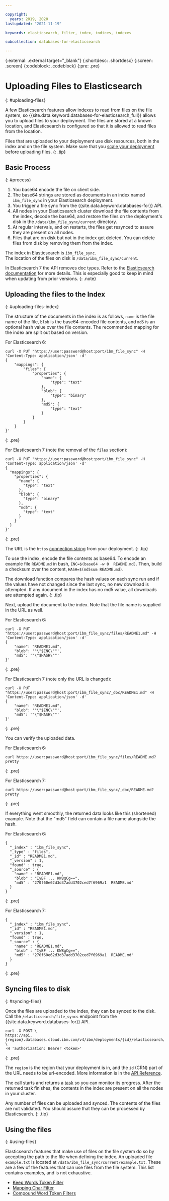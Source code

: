```yaml
---

copyright:
  years: 2019, 2020
lastupdated: "2021-11-19"

keywords: elasticsearch, filter, index, indices, indexes

subcollection: databases-for-elasticsearch

---
```


{:external: .external target="_blank"}
{:shortdesc: .shortdesc}
{:screen: .screen}
{:codeblock: .codeblock}
{:pre: .pre}

# Uploading Files to Elasticsearch 
{: #uploading-files}

A few Elasticsearch features allow indexes to read from files on the file system, so {{site.data.keyword.databases-for-elasticsearch_full}} allows you to upload files to your deployment. The files are stored at a known location, and Elasticsearch is configured so that it is allowed to read files from the location.

Files that are uploaded to your deployment use disk resources, both in the index and on the file system. Make sure that you [scale your deployment](/docs/databases-for-elasticsearch?topic=databases-for-elasticsearch-resources-scaling) before uploading files.
{: .tip} 

## Basic Process
{: #process}

1. You base64 encode the file on client side.
1. The base64 strings are stored as documents in an index named `ibm_file_sync` in your Elasticsearch deployment.
1. You trigger a file sync from the {{site.data.keyword.databases-for}} API.
1. All nodes in your Elasticsearch cluster download the file contents from the index, decode the base64, and restore the files on the deployment's disk in the `/data/ibm_file_sync/current` directory.
1. At regular intervals, and on restarts, the files get resynced to assure they are present on all nodes.
1. Files that are on disk but not in the index get deleted. You can delete files from disk by removing them from the index.  

The index in Elasticsearch is `ibm_file_sync`.  
The location of the files on disk is `/data/ibm_file_sync/current`.

In Elasticsearch 7 the API removes doc types. Refer to the [Elasticsearch documentation](https://www.elastic.co/guide/en/elasticsearch/reference/current/removal-of-types.html) for more details. This is especially good to keep in mind when updating from prior versions.
{: .note}

## Uploading the files to the Index
{: #uploading-files-index}

The structure of the documents in the index is as follows, `name` is the file name of the file, `blob` is the base64-encoded file contents, and `md5` is an optional hash value over the file contents. The recommended mapping for the index are split out based on version.

For Elasticsearch 6:
```text
curl -X PUT "https://user:password@host:port/ibm_file_sync" -H 'Content-Type: application/json' -d'
{
    "mappings": {
        "files": {
            "properties": {
                "name": {
                    "type": "text"
                },
                "blob": {
                    "type": "binary"
                },
                "md5": {
                    "type": "text"
                }
            }
        }
    }
}'
```
{: .pre}

For Elasticsearch 7 (note the removal of the `files` section):
```text
curl -X PUT "https://user:password@host:port/ibm_file_sync" -H 'Content-Type: application/json' -d'
{
  "mappings": {
    "properties": {
      "name": {
        "type": "text"
      },
      "blob": {
        "type": "binary"
      },
      "md5": {
        "type": "text"
      }
    }
  }
}'
```
{: .pre}

The URL is the `https` [connection string](/docs/databases-for-elasticsearch?topic=databases-for-elasticsearch-connection-strings) from your deployment.
{: .tip}

To use the index, encode the file contents as base64. To encode an example file `README.md` in bash, `ENC=$(base64 -w 0  README.md)`. Then, build a checksum over the content, `HASH=$(md5sum README.md)`.

The download function compares the hash values on each sync run and if the values have not changed since the last sync, no new download is attempted.  If any document in the index has no md5 value, all downloads are attempted again.
{: .tip}

Next, upload the document to the index. Note that the file name is supplied in the URL as well.

For Elasticsearch 6:
``` shell
curl -X PUT "https://user:password@host:port/ibm_file_sync/files/README1.md" -H 'Content-Type: application/json' -d'
{
    "name": "README1.md",
    "blob": '"\"$ENC\""',
    "md5": '"\"$HASH\""'
}'
```
{: .pre}

For Elasticsearch 7 (note only the URL is changed):
``` shell
curl -X PUT "https://user:password@host:port/ibm_file_sync/_doc/README1.md" -H 'Content-Type: application/json' -d'
{
    "name": "README1.md",
    "blob": '"\"$ENC\""',
    "md5": '"\"$HASH\""'
}'
```
{: .pre}

You can verify the uploaded data. 

For Elasticsearch 6:
```curl
curl https://user:password@host:port/ibm_file_sync/files/README.md?pretty
```
{: .pre}

For Elasticsearch 7:
```curl
curl https://user:password@host:port/ibm_file_sync/_doc/README.md?pretty
```
{: .pre}

If everything went smoothly, the returned data looks like this (shortened) example. Note that the "md5" field can contain a file name alongside the hash.

For Elasticsearch 6:
``` curl
{
  "_index" : "ibm_file_sync",
  "_type" : "files",
  "_id" : "README1.md",
  "_version" : 1,
  "found" : true,
  "_source" : {
    "name" : "README1.md",
    "blob" : "IyBF ... KWBgCg==",
    "md5" : "270f60e62d3d37add3702ced7f6969a1  README.md"
  }
}
```
{: .pre}

For Elasticsearch 7: 
``` curl
{
  "_index" : "ibm_file_sync",
  "_id" : "README1.md",
  "_version" : 1,
  "found" : true,
  "_source" : {
    "name" : "README1.md",
    "blob" : "IyBF ... KWBgCg==",
    "md5" : "270f60e62d3d37add3702ced7f6969a1  README.md"
  }
}
```
{: .pre}

## Syncing files to disk
{: #syncing-files}

Once the files are uploaded to the index, they can be synced to the disk. Call the `/elasticsearch/file_syncs` endpoint from the {{site.data.keyword.databases-for}} API.
```curl
curl -X POST \
https://api.{region}.databases.cloud.ibm.com/v4/ibm/deployments/{id}/elasticsearch/file_syncs \
-H 'authorization: Bearer <token>'
```
{: .pre}

The `region` is the region that your deployment is in, and the `id` (CRN) part of the URL needs to be url-encoded. More information is in the [API Reference](https://cloud.ibm.com/apidocs/cloud-databases-api).

The call starts and returns a [task](https://cloud.ibm.com/apidocs/cloud-databases-api#get-currently-running-tasks-on-a-deployment) so you can monitor its progress. After the returned task finishes, the contents in the index are present on all the nodes in your cluster.

Any number of files can be uploaded and synced. The contents of the files are not validated. You should assure that they can be processed by Elasticsearch.
{: .tip}

## Using the files
{: #using-files}

Elasticsearch features that make use of files on the file system do so by accepting the path to the file when defining the index. An uploaded file `example.txt` is located at `/data/ibm_file_sync/current/example.txt`. These are a few of the features that can use files from the file system. This list contains examples, and is not exhaustive.
- [Keep Words Token Filter](https://www.elastic.co/guide/en/elasticsearch/reference/current/analysis-keep-words-tokenfilter.html)
- [Mapping Char Filter](https://www.elastic.co/guide/en/elasticsearch/reference/current/analysis-mapping-charfilter.html)
- [Compound Word Token Filters](https://www.elastic.co/guide/en/elasticsearch/reference/current/analysis-compound-word-tokenfilter.html)
